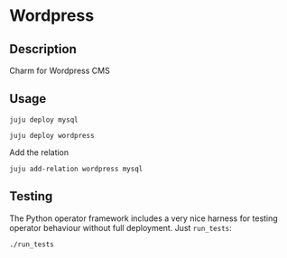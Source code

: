 # Wordpress

## Description

Charm for Wordpress CMS

## Usage

`juju deploy mysql`

`juju deploy wordpress`

Add the relation

`juju add-relation wordpress mysql`


## Testing

The Python operator framework includes a very nice harness for testing
operator behaviour without full deployment. Just `run_tests`:

    ./run_tests
